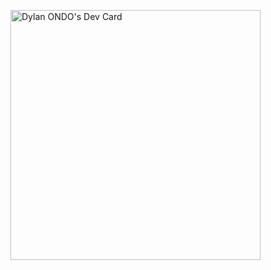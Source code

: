 <a href="https://app.daily.dev/genese_estivale"><img src="https://api.daily.dev/devcards/8234e00585ec4d528f341d7f595eebb1.png?r=4jl" width="400" alt="Dylan ONDO's Dev Card"/></a>
